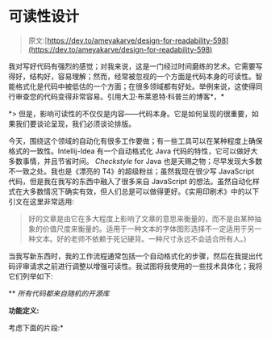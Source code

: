 # 可读性设计

> 原文:[https://dev.to/ameyakarve/design-for-readability-598](https://dev.to/ameyakarve/design-for-readability-598)

我对写好代码有强烈的感觉；对我来说，这是一门经过时间磨练的艺术。它需要写得好，结构好，容易理解；然而，经常被忽视的一个方面是代码本身的可读性。智能格式化是代码中被低估的一个方面；在很多领域都有好处。举例来说，这使得同行审查您的代码变得非常容易。引用大卫·布莱恩特·科普兰的博客*，*

 *> 但是，影响可读性的不仅仅是内容——代码本身。它是如何呈现的很重要，如果我们要谈论呈现，我们必须谈论排版。

今天，围绕这个领域的自动化有很多工作要做；有一些工具可以在某种程度上确保格式的一致性。Intellij-Idea 有一个自动格式化 Java 代码的特性，它可以做好大多数事情，并且节省时间。 *Checkstyle* for Java 也是天赐之物；尽早发现大多数不一致之处。我也是《漂亮的 T4》的超级粉丝；虽然我现在很少写 JavaScript 代码，但是我在我写的东西中融入了很多来自 JavaScript 的想法。虽然自动化样式在大多数情况下确实有效，但人们总是可以做得更好。《实用印刷术》中的以下引文在这里非常适用:

> 好的文章是由它在多大程度上影响了文章的意思来衡量的，而不是由某种抽象的价值尺度来衡量的。适用于一种文本的字体图形选择不一定适用于另一种文本。好的老师不依赖于死记硬背。一种尺寸永远不会适合所有人。)

当我写新东西时，我的工作流程通常包括一个自动格式化的步骤，然后在我提出代码评审请求之前进行调整以增强可读性。我试图将我使用的一些技术具体化；我将它们列举如下:

** *所有代码都来自随机的开源库*

**功能定义:**

考虑下面的片段:*